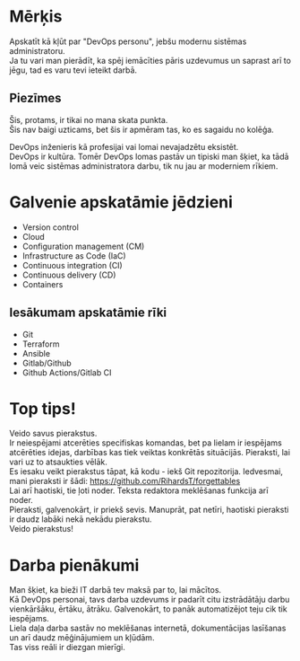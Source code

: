 # Mērķis
Apskatīt kā kļūt par "DevOps personu", jebšu modernu sistēmas administratoru.  
Ja tu vari man pierādīt, ka spēj iemācīties pāris uzdevumus
un saprast arī to jēgu, tad es varu tevi ieteikt darbā.

## Piezīmes
Šis, protams, ir tikai no mana skata punkta.  
Šis nav baigi uzticams, bet šis ir apmēram tas, ko es sagaidu no kolēģa.

DevOps inženieris kā profesijai vai lomai nevajadzētu eksistēt.  
DevOps ir kultūra. Tomēr DevOps lomas pastāv un tipiski man šķiet,
ka tādā lomā veic sistēmas administratora darbu, tik nu jau ar moderniem rīkiem.

# Galvenie apskatāmie jēdzieni
- Version control
- Cloud
- Configuration management (CM)
- Infrastructure as Code (IaC)
- Continuous integration (CI)
- Continuous delivery (CD)
- Containers

## Iesākumam apskatāmie rīki
- Git
- Terraform
- Ansible
- Gitlab/Github
- Github Actions/Gitlab CI

# Top tips!
Veido savus pierakstus.  
Ir neiespējami atcerēties specifiskas komandas, bet pa lielam ir iespējams
atcērēties idejas, darbības kas tiek veiktas konkrētās situācijās.
Pieraksti, lai vari uz to atsaukties vēlāk.  
Es iesaku veikt pierakstus tāpat, kā kodu - iekš Git repozitorija.
Iedvesmai, mani pieraksti ir šādi: https://github.com/RihardsT/forgettables  
Lai arī haotiski, tie ļoti noder.
Teksta redaktora meklēšanas funkcija arī noder.  
Pieraksti, galvenokārt, ir priekš sevis.
Manuprāt, pat netīri, haotiski pieraksti ir daudz labāki nekā nekādu pierakstu.  
Veido pierakstus!

# Darba pienākumi
Man šķiet, ka bieži IT darbā tev maksā par to, lai mācītos.  
Kā DevOps personai, tavs darba uzdevums ir padarīt citu izstrādātāju darbu
vienkāršāku, ērtāku, ātrāku. Galvenokārt, to panāk automatizējot teju cik tik iespējams.  
Liela daļa darba sastāv no meklēšanas internetā, dokumentācijas lasīšanas
un arī daudz mēģinājumiem un kļūdām.  
Tas viss reāli ir diezgan mierīgi.

